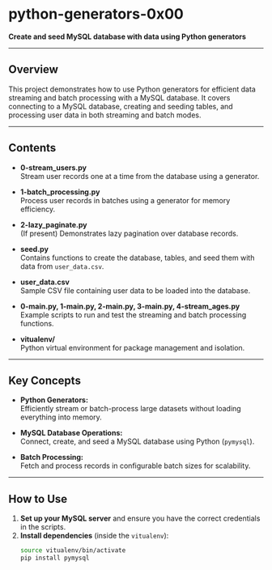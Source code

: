 # python-generators-0x00

**Create and seed MySQL database with data using Python generators**

---

## Overview

This project demonstrates how to use Python generators for efficient data streaming and batch processing with a MySQL database. It covers connecting to a MySQL database, creating and seeding tables, and processing user data in both streaming and batch modes.

---

## Contents

- **0-stream_users.py**  
  Stream user records one at a time from the database using a generator.

- **1-batch_processing.py**  
  Process user records in batches using a generator for memory efficiency.

- **2-lazy_paginate.py**  
  (If present) Demonstrates lazy pagination over database records.

- **seed.py**  
  Contains functions to create the database, tables, and seed them with data from `user_data.csv`.

- **user_data.csv**  
  Sample CSV file containing user data to be loaded into the database.

- **0-main.py, 1-main.py, 2-main.py, 3-main.py, 4-stream_ages.py**  
  Example scripts to run and test the streaming and batch processing functions.

- **vitualenv/**  
  Python virtual environment for package management and isolation.

---

## Key Concepts

- **Python Generators:**  
  Efficiently stream or batch-process large datasets without loading everything into memory.

- **MySQL Database Operations:**  
  Connect, create, and seed a MySQL database using Python (`pymysql`).

- **Batch Processing:**  
  Fetch and process records in configurable batch sizes for scalability.

---

## How to Use

1. **Set up your MySQL server** and ensure you have the correct credentials in the scripts.
2. **Install dependencies** (inside the `vitualenv`):
   ```bash
   source vitualenv/bin/activate
   pip install pymysql